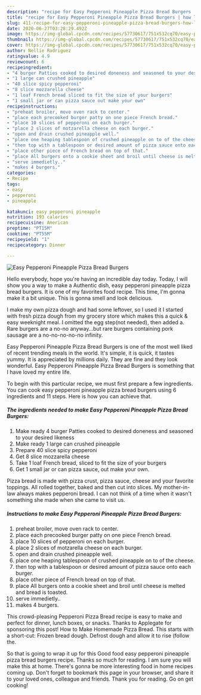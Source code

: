 ```yaml
---
description: "recipe for Easy Pepperoni Pineapple Pizza Bread Burgers | how long to bake Easy Pepperoni Pineapple Pizza Bread Burgers"
title: "recipe for Easy Pepperoni Pineapple Pizza Bread Burgers | how long to bake Easy Pepperoni Pineapple Pizza Bread Burgers"
slug: 411-recipe-for-easy-pepperoni-pineapple-pizza-bread-burgers-how-long-to-bake-easy-pepperoni-pineapple-pizza-bread-burgers
date: 2020-06-27T03:28:29.492Z
image: https://img-global.cpcdn.com/recipes/57730617/751x532cq70/easy-pepperoni-pineapple-pizza-bread-burgers-recipe-main-photo.jpg
thumbnail: https://img-global.cpcdn.com/recipes/57730617/751x532cq70/easy-pepperoni-pineapple-pizza-bread-burgers-recipe-main-photo.jpg
cover: https://img-global.cpcdn.com/recipes/57730617/751x532cq70/easy-pepperoni-pineapple-pizza-bread-burgers-recipe-main-photo.jpg
author: Nellie Rodriguez
ratingvalue: 4.9
reviewcount: 6
recipeingredient:
- "4 burger Patties cooked to desired doneness and seasoned to your desired likeness"
- "1 large can crushed pineapple"
- "40 slice spicy pepperoni"
- "8 slice mozzarella cheese"
- "1 loaf French bread sliced to fit the size of your burgers"
- "1 small jar or can pizza sauce out make your own"
recipeinstructions:
- "preheat broiler, move oven rack to center."
- "place each precooked burger patty on one piece French bread."
- "place 10 slices of pepperoni on each burger."
- "place 2 slices of motzarella cheese on each burger."
- "open and drain crushed pineapple well."
- "place one heaping tablespoon of crushed pineapple on to of the cheese."
- "then top with a tablespoon or desired amount of pizza sauce onto each burger."
- "place other piece of French bread on top of that."
- "place All burgers onto a cookie sheet and broil until cheese is melted and bread is toasted."
- "serve immedietly.."
- "makes 4 burgers."
categories:
- Recipe
tags:
- easy
- pepperoni
- pineapple

katakunci: easy pepperoni pineapple 
nutrition: 193 calories
recipecuisine: American
preptime: "PT15M"
cooktime: "PT55M"
recipeyield: "1"
recipecategory: Dinner

---
```



![Easy Pepperoni Pineapple Pizza Bread Burgers](https://img-global.cpcdn.com/recipes/57730617/751x532cq70/easy-pepperoni-pineapple-pizza-bread-burgers-recipe-main-photo.jpg)

Hello everybody, hope you're having an incredible day today. Today, I will show you a way to make a Authentic dish, easy pepperoni pineapple pizza bread burgers. It is one of my favorites food recipe. This time, I'm gonna make it a bit unique. This is gonna smell and look delicious.

I make my own pizza dough and had some leftover, so I used it I started with fresh pizza dough from my grocery store which makes this a quick &amp; easy weeknight meal. I omitted the egg step(not needed), then added a. Rare burgers are a no-no anyway…but rare burgers containing pork sausage are a no-no-no-no-no infinity.

Easy Pepperoni Pineapple Pizza Bread Burgers is one of the most well liked of recent trending meals in the world. It's simple, it is quick, it tastes yummy. It is appreciated by millions daily. They are fine and they look wonderful. Easy Pepperoni Pineapple Pizza Bread Burgers is something that I have loved my entire life.


To begin with this particular recipe, we must first prepare a few ingredients. You can cook easy pepperoni pineapple pizza bread burgers using 6 ingredients and 11 steps. Here is how you can achieve that.

<!--inarticleads1-->

##### The ingredients needed to make Easy Pepperoni Pineapple Pizza Bread Burgers:

1. Make ready 4 burger Patties cooked to desired doneness and seasoned to your desired likeness
1. Make ready 1 large can crushed pineapple
1. Prepare 40 slice spicy pepperoni
1. Get 8 slice mozzarella cheese
1. Take 1 loaf French bread, sliced to fit the size of your burgers
1. Get 1 small jar or can pizza sauce, out make your own.


Pizza bread is made with pizza crust, pizza sauce, cheese and your favorite toppings. All rolled together, baked and then cut into slices. My mother-in-law always makes pepperoni bread. I can not think of a time when it wasn&#39;t something she made when she came to visit us. 

<!--inarticleads2-->

##### Instructions to make Easy Pepperoni Pineapple Pizza Bread Burgers:

1. preheat broiler, move oven rack to center.
1. place each precooked burger patty on one piece French bread.
1. place 10 slices of pepperoni on each burger.
1. place 2 slices of motzarella cheese on each burger.
1. open and drain crushed pineapple well.
1. place one heaping tablespoon of crushed pineapple on to of the cheese.
1. then top with a tablespoon or desired amount of pizza sauce onto each burger.
1. place other piece of French bread on top of that.
1. place All burgers onto a cookie sheet and broil until cheese is melted and bread is toasted.
1. serve immedietly..
1. makes 4 burgers.


This crowd-pleasing Pepperoni Pizza Bread recipe is easy to make and perfect for dinner, lunch boxes, or snacks. Thanks to Applegate for sponsoring this post! How to Make Homemade Pizza Bread. This starts with a short-cut: Frozen bread dough. Defrost dough and allow it to rise (follow the. 

So that is going to wrap it up for this Good food easy pepperoni pineapple pizza bread burgers recipe. Thanks so much for reading. I am sure you will make this at home. There's gonna be more interesting food in home recipes coming up. Don't forget to bookmark this page in your browser, and share it to your loved ones, colleague and friends. Thank you for reading. Go on get cooking!
